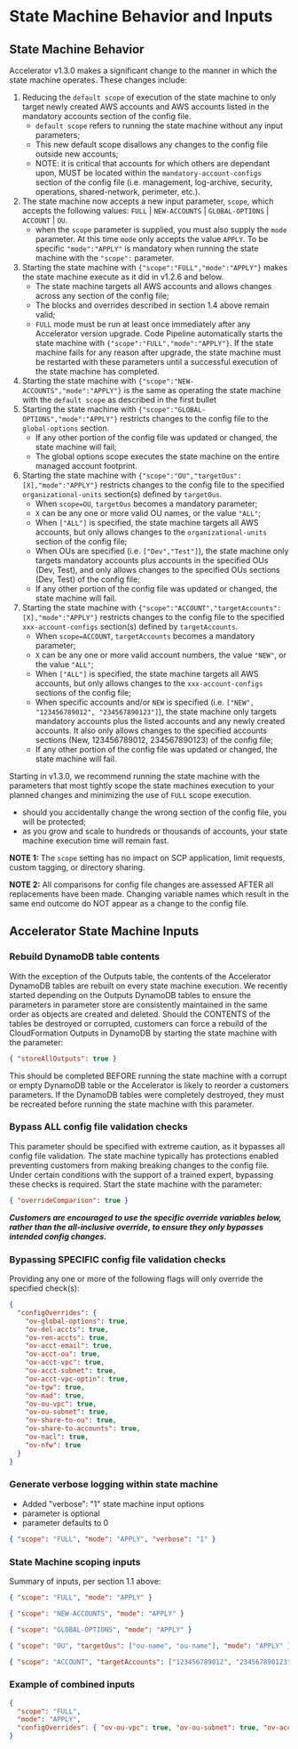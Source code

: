 # **State Machine Behavior and Inputs**

## State Machine Behavior

Accelerator v1.3.0 makes a significant change to the manner in which the state machine operates. These changes include:

1. Reducing the `default scope` of execution of the state machine to only target newly created AWS accounts and AWS accounts listed in the mandatory accounts section of the config file.
    - `default scope` refers to running the state machine without any input parameters;
    - This new default scope disallows any changes to the config file outside new accounts;
    - NOTE: it is critical that accounts for which others are dependant upon, MUST be located within the `mandatory-account-configs` section of the config file (i.e. management, log-archive, security, operations, shared-network, perimeter, etc.).
2. The state machine now accepts a new input parameter, `scope`, which accepts the following values: `FULL` | `NEW-ACCOUNTS` | `GLOBAL-OPTIONS` | `ACCOUNT` | `OU`.
    - when the `scope` parameter is supplied, you must also supply the `mode` parameter. At this time `mode` only accepts the value `APPLY`. To be specific `"mode":"APPLY"` is mandatory when running the state machine with the `"scope":` parameter.
3. Starting the state machine with `{"scope":"FULL","mode":"APPLY"}` makes the state machine execute as it did in v1.2.6 and below.
    - The state machine targets all AWS accounts and allows changes across any section of the config file;
    - The blocks and overrides described in section 1.4 above remain valid;
    - `FULL` mode must be run at least once immediately after any Accelerator version upgrade. Code Pipeline automatically starts the state machine with `{"scope":"FULL","mode":"APPLY"}`. If the state machine fails for any reason after upgrade, the state machine must be restarted with these parameters until a successful execution of the state machine has completed.
4. Starting the state machine with `{"scope":"NEW-ACCOUNTS","mode":"APPLY"}` is the same as operating the state machine with the `default scope` as described in the first bullet
5. Starting the state machine with `{"scope":"GLOBAL-OPTIONS","mode":"APPLY"}` restricts changes to the config file to the `global-options` section.
    - If any other portion of the config file was updated or changed, the state machine will fail;
    - The global options scope executes the state machine on the entire managed account footprint.
6. Starting the state machine with `{"scope":"OU","targetOus":[X],"mode":"APPLY"}` restricts changes to the config file to the specified `organizational-units` section(s) defined by `targetOus`.
    - When `scope=OU`, `targetOus` becomes a mandatory parameter;
    - `X` can be any one or more valid OU names, or the value `"ALL"`;
    - When `["ALL"]` is specified, the state machine targets all AWS accounts, but only allows changes to the `organizational-units` section of the config file;
    - When OUs are specified (i.e. `["Dev","Test"]`), the state machine only targets mandatory accounts plus accounts in the specified OUs (Dev, Test), and only allows changes to the specified OUs sections (Dev, Test) of the config file;
    - If any other portion of the config file was updated or changed, the state machine will fail.
7. Starting the state machine with `{"scope":"ACCOUNT","targetAccounts":[X],"mode":"APPLY"}` restricts changes to the config file to the specified `xxx-account-configs` section(s) defined by `targetAccounts`.
    - When `scope=ACCOUNT`, `targetAccounts` becomes a mandatory parameter;
    - `X` can be any one or more valid account numbers, the value `"NEW"`, or the value `"ALL"`;
    - When `["ALL"]` is specified, the state machine targets all AWS accounts, but only allows changes to the `xxx-account-configs` sections of the config file;
    - When specific accounts and/or `NEW` is specified (i.e. `["NEW", "123456789012", "234567890123"]`), the state machine only targets mandatory accounts plus the listed accounts and any newly created accounts. It also only allows changes to the specified accounts sections (New, 123456789012, 234567890123) of the config file;
    - If any other portion of the config file was updated or changed, the state machine will fail.

Starting in v1.3.0, we recommend running the state machine with the parameters that most tightly scope the state machines execution to your planned changes and minimizing the use of `FULL` scope execution.

- should you accidentally change the wrong section of the config file, you will be protected;
- as you grow and scale to hundreds or thousands of accounts, your state machine execution time will remain fast.

**NOTE 1:** The `scope` setting has no impact on SCP application, limit requests, custom tagging, or directory sharing.

**NOTE 2:** All comparisons for config file changes are assessed AFTER all replacements have been made. Changing variable names which result in the same end outcome do NOT appear as a change to the config file.

## **Accelerator State Machine Inputs**

### Rebuild DynamoDB table contents

With the exception of the Outputs table, the contents of the Accelerator DynamoDB tables are rebuilt on every state machine execution. We recently started depending on the Outputs DynamoDB tables to ensure the parameters in parameter store are consistently maintained in the same order as objects are created and deleted. Should the CONTENTS of the tables be destroyed or corrupted, customers can force a rebuild of the CloudFormation Outputs in DynamoDB by starting the state machine with the parameter:

```json
{ "storeAllOutputs": true }
```

This should be completed BEFORE running the state machine with a corrupt or empty DynamoDB table or the Accelerator is likely to reorder a customers parameters. If the DynamoDB tables were completely destroyed, they must be recreated before running the state machine with this parameter.

### Bypass **ALL** config file validation checks

This parameter should be specified with extreme caution, as it bypasses all config file validation. The state machine typically has protections enabled preventing customers from making breaking changes to the config file. Under certain conditions with the support of a trained expert, bypassing these checks is required. Start the state machine with the parameter:

```json
{ "overrideComparison": true }
```

**_Customers are encouraged to use the specific override variables below, rather than the all-inclusive override, to ensure they only bypasses intended config changes._**

### Bypassing SPECIFIC config file validation checks

Providing any one or more of the following flags will only override the specified check(s):

```json
{
  "configOverrides": {
    "ov-global-options": true,
    "ov-del-accts": true,
    "ov-ren-accts": true,
    "ov-acct-email": true,
    "ov-acct-ou": true,
    "ov-acct-vpc": true,
    "ov-acct-subnet": true,
    "ov-acct-vpc-optin": true,
    "ov-tgw": true,
    "ov-mad": true,
    "ov-ou-vpc": true,
    "ov-ou-subnet": true,
    "ov-share-to-ou": true,
    "ov-share-to-accounts": true,
    "ov-nacl": true,
    "ov-nfw": true
  }
}
```

### Generate verbose logging within state machine

- Added "verbose": "1" state machine input options
- parameter is optional
- parameter defaults to 0

```json
{ "scope": "FULL", "mode": "APPLY", "verbose": "1" }
```

### State Machine scoping inputs

Summary of inputs, per section 1.1 above:

```json
{ "scope": "FULL", "mode": "APPLY" }
```

```json
{ "scope": "NEW-ACCOUNTS", "mode": "APPLY" }
```

```json
{ "scope": "GLOBAL-OPTIONS", "mode": "APPLY" }
```

```json
{ "scope": "OU", "targetOus": ["ou-name", "ou-name"], "mode": "APPLY" }
```

```json
{ "scope": "ACCOUNT", "targetAccounts": ["123456789012", "234567890123"], "mode": "APPLY" }
```

### Example of combined inputs

```json
{
  "scope": "FULL",
  "mode": "APPLY",
  "configOverrides": { "ov-ou-vpc": true, "ov-ou-subnet": true, "ov-acct-vpc": true }
}
```
